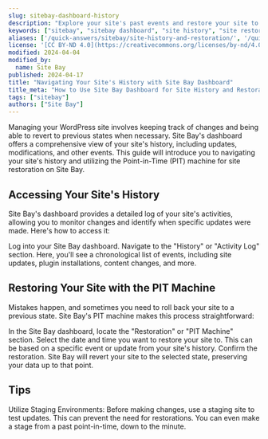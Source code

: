 ```yaml
---
slug: sitebay-dashboard-history
description: "Explore your site's past events and restore your site to previous states using Site Bay's Point-in-Time (PIT) machine."
keywords: ["sitebay", "sitebay dashboard", "site history", "site restoration"]
aliases: ['/quick-answers/sitebay/site-history-and-restoration/', '/quick-answers/sitebay/using-pit-machine-for-site-restoration/']
license: '[CC BY-ND 4.0](https://creativecommons.org/licenses/by-nd/4.0)'
modified: 2024-04-04
modified_by:
  name: Site Bay
published: 2024-04-17
title: "Navigating Your Site's History with Site Bay Dashboard"
title_meta: "How to Use Site Bay Dashboard for Site History and Restoration"
tags: ["sitebay"]
authors: ["Site Bay"]
---
```


Managing your WordPress site involves keeping track of changes and being able to revert to previous states when necessary. Site Bay's dashboard offers a comprehensive view of your site's history, including updates, modifications, and other events. This guide will introduce you to navigating your site's history and utilizing the Point-in-Time (PIT) machine for site restoration on Site Bay.

## Accessing Your Site's History

Site Bay's dashboard provides a detailed log of your site's activities, allowing you to monitor changes and identify when specific updates were made. Here's how to access it:

Log into your Site Bay dashboard.
Navigate to the "History" or "Activity Log" section.
Here, you'll see a chronological list of events, including site updates, plugin installations, content changes, and more.

## Restoring Your Site with the PIT Machine

Mistakes happen, and sometimes you need to roll back your site to a previous state. Site Bay's PIT machine makes this process straightforward:

In the Site Bay dashboard, locate the "Restoration" or "PIT Machine" section.
Select the date and time you want to restore your site to. This can be based on a specific event or update from your site's history.
Confirm the restoration. Site Bay will revert your site to the selected state, preserving your data up to that point.

## Tips 
Utilize Staging Environments: Before making changes, use a staging site to test updates. This can prevent the need for restorations. You can even make a stage from a past point-in-time, down to the minute.